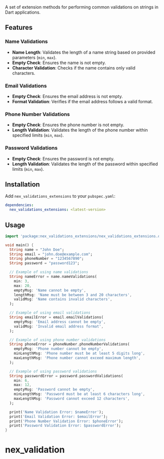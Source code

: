
A set of extension methods for performing common validations on strings in Dart applications.

## Features

### Name Validations

- **Name Length**: Validates the length of a name string based on provided parameters (`min`, `max`).
- **Empty Check**: Ensures the name is not empty.
- **Character Validation**: Checks if the name contains only valid characters.

### Email Validations

- **Empty Check**: Ensures the email address is not empty.
- **Format Validation**: Verifies if the email address follows a valid format.

### Phone Number Validations

- **Empty Check**: Ensures the phone number is not empty.
- **Length Validation**: Validates the length of the phone number within specified limits (`min`, `max`).

### Password Validations

- **Empty Check**: Ensures the password is not empty.
- **Length Validation**: Validates the length of the password within specified limits (`min`, `max`).

## Installation

Add `nex_validations_extensions` to your `pubspec.yaml`:

```yaml
dependencies:
  nex_validations_extensions: <latest-version>
```

## Usage

```dart
import 'package:nex_validations_extensions/nex_validations_extensions.dart';

void main() {
  String name = "John Doe";
  String email = "john.doe@example.com";
  String phoneNumber = "1234567890";
  String password = "password123";

  // Example of using name validations
  String nameError = name.nameValidations(
    min: 3,
    max: 20,
    emptyMsg: 'Name cannot be empty',
    lengthMsg: 'Name must be between 3 and 20 characters',
    validMsg: 'Name contains invalid characters',
  );

  // Example of using email validations
  String emailError = email.emailValidations(
    emptyMsg: 'Email address cannot be empty',
    validMsg: 'Invalid email address format',
  );

  // Example of using phone number validations
  String phoneError = phoneNumber.phoneNumberValidations(
    emptyMsg: 'Phone number cannot be empty',
    minLengthMsg: 'Phone number must be at least 5 digits long',
    maxLengthMsg: 'Phone number cannot exceed maximum length',
  );

  // Example of using password validations
  String passwordError = password.passwordValidations(
    min: 6,
    max: 12,
    emptyMsg: 'Password cannot be empty',
    minLengthMsg: 'Password must be at least 6 characters long',
    maxLengthMsg: 'Password cannot exceed 12 characters',
  );

  print('Name Validation Error: $nameError');
  print('Email Validation Error: $emailError');
  print('Phone Number Validation Error: $phoneError');
  print('Password Validation Error: $passwordError');
}
```
# nex_validation
